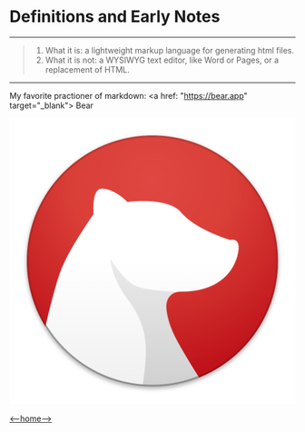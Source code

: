 # Definitions and Early Notes
---
> 1. What it is: a lightweight markup language for generating html files.
> 2. What it is not: a WYSIWYG text editor, like Word or Pages, or a replacement of HTML. 
---
My favorite practioner of markdown: <a href: "https://bear.app" target="_blank"> Bear</a>

![Bear Icon](bear-icon.jpg)

[<--home-->](README.md)
